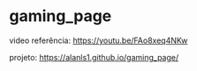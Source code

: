 # gaming_page 

video referência: https://youtu.be/FAo8xeq4NKw


projeto: https://alanls1.github.io/gaming_page/

